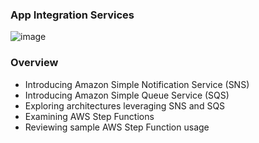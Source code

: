 ### App Integration Services

![image](https://user-images.githubusercontent.com/114364831/213784049-bb20ebc4-00b8-4801-85b6-9e77230accdd.png)

### Overview

* Introducing Amazon Simple Notification Service (SNS)
* Introducing Amazon Simple Queue Service (SQS)
* Exploring architectures leveraging SNS and SQS
* Examining AWS Step Functions
* Reviewing sample AWS Step Function usage

